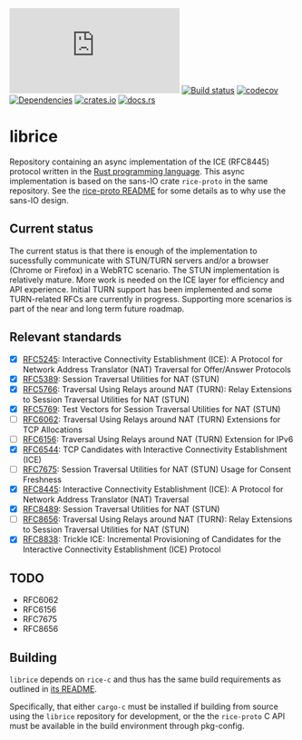 [![Chat](https://img.shields.io/matrix/librice-general:matrix.org?logo=matrix)](https://matrix.to/#/#librice-general:matrix.org)
[![Build status](https://github.com/ystreet/librice/workflows/Build/badge.svg?branch=main)](https://github.com/ystreet/librice/actions)
[![codecov](https://codecov.io/gh/ystreet/librice/branch/main/graph/badge.svg)](https://codecov.io/gh/ystreet/librice)
[![Dependencies](https://deps.rs/repo/github/ystreet/librice/status.svg)](https://deps.rs/repo/github/ystreet/librice)
[![crates.io](https://img.shields.io/crates/v/librice.svg)](https://crates.io/crates/librice)
[![docs.rs](https://docs.rs/librice/badge.svg)](https://docs.rs/librice)

# librice

Repository containing an async implementation of the ICE (RFC8445) protocol
written in the [Rust programming language](https://www.rust-lang.org/).
This async implementation is based on the sans-IO crate `rice-proto` in
the same repository.  See the [rice-proto
README](https://github.com/ystreet/librice/tree/main/rice-proto) for some
details as to why use the sans-IO design.

## Current status

The current status is that there is enough of the implementation to sucessfully
communicate with STUN/TURN servers and/or a browser (Chrome or Firefox) in a WebRTC
scenario. The STUN implementation is relatively mature. More work is needed on
the ICE layer for efficiency and API experience. Initial TURN support has been
implemented and some TURN-related RFCs are currently in progress. Supporting
more scenarios is part of the near and long term future roadmap.

## Relevant standards

 - [x] [RFC5245](https://tools.ietf.org/html/rfc5245):
   Interactive Connectivity Establishment (ICE): A Protocol for Network Address
   Translator (NAT) Traversal for Offer/Answer Protocols
 - [x] [RFC5389](https://tools.ietf.org/html/rfc5389):
   Session Traversal Utilities for NAT (STUN)
 - [x] [RFC5766](https://tools.ietf.org/html/rfc5766):
   Traversal Using Relays around NAT (TURN): Relay Extensions to Session
   Traversal Utilities for NAT (STUN)
 - [x] [RFC5769](https://tools.ietf.org/html/rfc5769):
   Test Vectors for Session Traversal Utilities for NAT (STUN)
 - [ ] [RFC6062](https://tools.ietf.org/html/rfc6062):
   Traversal Using Relays around NAT (TURN) Extensions for TCP Allocations
 - [ ] [RFC6156](https://tools.ietf.org/html/rfc6156):
   Traversal Using Relays around NAT (TURN) Extension for IPv6
 - [x] [RFC6544](https://tools.ietf.org/html/rfc6544):
   TCP Candidates with Interactive Connectivity Establishment (ICE)
 - [ ] [RFC7675](https://tools.ietf.org/html/rfc7675):
   Session Traversal Utilities for NAT (STUN) Usage for Consent Freshness
 - [x] [RFC8445](https://tools.ietf.org/html/rfc8445):
   Interactive Connectivity Establishment (ICE): A Protocol for Network Address
   Translator (NAT) Traversal
 - [x] [RFC8489](https://tools.ietf.org/html/rfc8489):
   Session Traversal Utilities for NAT (STUN)
 - [ ] [RFC8656](https://tools.ietf.org/html/rfc8656):
   Traversal Using Relays around NAT (TURN): Relay Extensions to Session
   Traversal Utilities for NAT (STUN)
 - [x] [RFC8838](https://tools.ietf.org/html/rfc8838):
   Trickle ICE: Incremental Provisioning of Candidates for the Interactive
   Connectivity Establishment (ICE) Protocol

## TODO

- RFC6062
- RFC6156
- RFC7675
- RFC8656

## Building

`librice` depends on `rice-c` and thus has the same build requirements as
outlined in [its README](https://github.com/ystreet/librice/tree/main/rice-c).

Specifically, that either `cargo-c` must be installed if building from source
using the `librice` repository for development, or the the `rice-proto` C API
must be available in the build environment through pkg-config.
